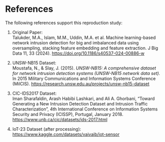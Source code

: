 # References

The following references support this reproduction study:

1. Original Paper:  
Talukder, M.A., Islam, M.M., Uddin, M.A. et al. Machine learning-based network intrusion detection
for big and imbalanced data using oversampling, stacking feature embedding and feature extraction.
J Big Data 11, 33 (2024). https://doi.org/10.1186/s40537-024-00886-w

3. UNSW-NB15 Dataset:  
   Moustafa, N., & Slay, J. (2015). *UNSW-NB15: A comprehensive dataset for network intrusion detection systems (UNSW-NB15 network data set).*  
   In 2015 Military Communications and Information Systems Conference (MilCIS). https://research.unsw.edu.au/projects/unsw-nb15-dataset

4. CIC-IDS2017 Dataset:  
   Iman Sharafaldin, Arash Habibi Lashkari, and Ali A. Ghorbani, “Toward Generating a New Intrusion Detection Dataset and Intrusion Traffic
   Characterization”, 4th International Conference on Information Systems Security and Privacy (ICISSP), Portugal, January 2018. https://www.unb.ca/cic/datasets/ids-2017.html

6. IoT-23 Dataset (after processing):  
   https://www.kaggle.com/datasets/vaivaib/iot-sensor


